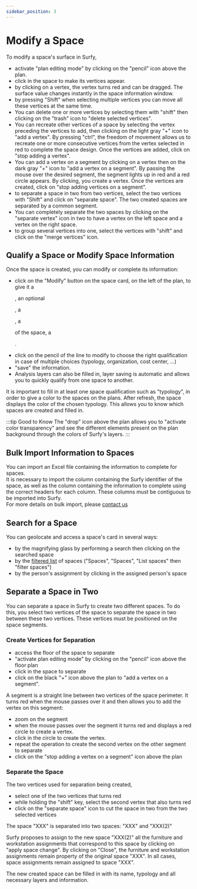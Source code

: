 ```yaml
---
sidebar_position: 3
---
```


# Modify a Space

<Youtube code="_B7Jb3eAn4I"/>

To modify a space's surface in Surfy,

-   activate "plan editing mode" by clicking on the "pencil" icon above the plan.
-   click in the space to make its vertices appear.
-   by clicking on a vertex, the vertex turns red and can be dragged. The surface value changes instantly in the space information window.
-   by pressing "Shift" when selecting multiple vertices you can move all these vertices at the same time.
-   You can delete one or more vertices by selecting them with "shift" then clicking on the "trash" icon to "delete selected vertices".
-   You can recreate other vertices of a space by selecting the vertex preceding the vertices to add, then clicking on the light gray "+" icon to "add a vertex". By pressing "ctrl", the freedom of movement allows us to recreate one or more consecutive vertices from the vertex selected in red to complete the space design. Once the vertices are added, click on "stop adding a vertex".
-   You can add a vertex on a segment by clicking on a vertex then on the dark gray "+" icon to "add a vertex on a segment". By passing the mouse over the desired segment, the segment lights up in red and a red circle appears. By clicking, you create a vertex. Once the vertices are created, click on "stop adding vertices on a segment".
-   to separate a space in two from two vertices, select the two vertices with "Shift" and click on "separate space". The two created spaces are separated by a common segment.
-   You can completely separate the two spaces by clicking on the "separate vertex" icon in two to have a vertex on the left space and a vertex on the right space.
-   to group several vertices into one, select the vertices with "shift" and click on the "merge vertices" icon.

## Qualify a Space or Modify Space Information

Once the space is created, you can modify or complete its information:

-   click on the "Modify" button on the space card, on the left of the plan, to give it a <P code="room:name" />, an optional <P code="room:capacity" />, a <P code="room:organization" />, a <P code="room:roomType" /> of the space, a <P code="room:costCenter" />.
-   click on the pencil of the line to modify to choose the right qualification in case of multiple choices (typology, organization, cost center, ...)
-   "save" the information. 
-   Analysis layers can also be filled in, layer saving is automatic and allows you to quickly qualify from one space to another.

It is important to fill in at least one space qualification such as "typology", in order to give a color to the spaces on the plans. 
After refresh, the space displays the color of the chosen typology. This allows you to know which spaces are created and filled in.

:::tip Good to Know
The "drop" icon above the plan allows you to "activate color transparency" and see the different elements present on the plan background through the colors of Surfy's layers.
:::

## Bulk Import Information to Spaces

You can import an Excel file containing the information to complete for spaces.<br />
It is necessary to import the column containing the Surfy identifier of the space, as well as the column containing the information to complete using the correct headers for each column. These columns must be contiguous to be imported into Surfy.<br />
For more details on bulk import, please [contact us](https://www.surfy.pro/contact)

## Search for a Space

You can geolocate and access a space's card in several ways:

-   by the magnifying glass by performing a search then clicking on the searched space
-   by the [filtered list](/en/docs/courses/find/listfindcourse.md) of spaces ("Spaces", "Spaces", "List spaces" then "filter spaces")
-   by the person's assignment by clicking in the assigned person's space


## Separate a Space in Two


You can separate a space in Surfy to create two different spaces.
To do this, you select two vertices of the space to separate the space in two between these two vertices.
These vertices must be positioned on the space segments.


<Youtube code="OH0KcuzeSgU"/>


### Create Vertices for Separation

-   access the floor of the space to separate
-   "activate plan editing mode" by clicking on the "pencil" icon above the floor plan
-   click in the space to separate
-   click on the black "+" icon above the plan to "add a vertex on a segment".

A segment is a straight line between two vertices of the space perimeter.
It turns red when the mouse passes over it and then allows you to add the vertex on this segment:

-   zoom on the segment
-   when the mouse passes over the segment it turns red and displays a red circle to create a vertex. 
-   click in the circle to create the vertex.
-   repeat the operation to create the second vertex on the other segment to separate
-   click on the "stop adding a vertex on a segment" icon above the plan

### Separate the Space

The two vertices used for separation being created,

-   select one of the two vertices that turns red
-   while holding the "shift" key, select the second vertex that also turns red
-   click on the "separate space" icon to cut the space in two from the two selected vertices

The space "XXX" is separated into two spaces: "XXX" and "XXX(2)"

Surfy proposes to assign to the new space "XXX(2)" all the furniture and workstation assignments that correspond to this space by clicking on "apply space change". By clicking on "Close", the furniture and workstation assignments remain property of the original space "XXX".
In all cases, space assignments remain assigned to space "XXX".

The new created space can be filled in with its name, typology and all necessary layers and information.

